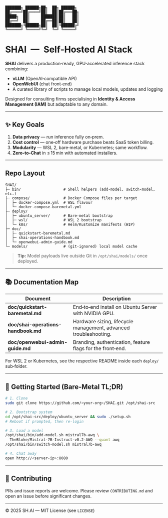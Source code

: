 ```
███████╗ ██████╗██╗  ██╗ ██████╗ 
██╔════╝██╔════╝██║  ██║██╔═══██╗
█████╗  ██║     ███████║██║   ██║
██╔══╝  ██║     ██╔══██║██║   ██║
███████╗╚██████╗██║  ██║╚██████╔╝
╚══════╝ ╚═════╝╚═╝  ╚═╝ ╚═════╝ 
```

# SHAI  —  Self‑Hosted AI Stack

**SHAI** delivers a production‑ready, GPU‑accelerated inference stack combining:

* **vLLM** (OpenAI‑compatible API)
* **OpenWebUI** (chat front‑end)
* A curated library of scripts to manage local models, updates and logging

Designed for consulting firms specialising in **Identity & Access Management (IAM)** but adaptable to any domain.

---

## ✨ Key Goals

1. **Data privacy** — run inference fully on‑prem.
2. **Cost control** — one‑off hardware purchase beats SaaS token billing.
3. **Modularity** — WSL 2, bare‑metal, or Kubernetes; same workflow.
4. **Zero‑to‑Chat** in ≤ 15 min with automated installers.

---

## Repo Layout

```
SHAI/
├─ bin/                   # Shell helpers (add‑model, switch‑model, etc.)
├─ compose/               # Docker Compose files per target
│  ├─ docker-compose.yml  # WSL flavour
│  └─ docker-compose-baremetal.yml
├─ deploy/
│  ├─ ubuntu_server/      # Bare‑metal bootstrap
│  ├─ wsl/                # WSL 2 bootstrap
│  └─ k8s/                # Helm/Kustomize manifests (WIP)
├─ doc/
│  ├─ quickstart-baremetal.md
│  ├─ shai-operations-handbook.md
│  └─ openwebui-admin-guide.md
└─ models/                # (git‑ignored) local model cache
```

> **Tip:** Model payloads live outside Git in `/opt/shai/models/` once deployed.

---

## 📚 Documentation Map

| Document                            | Description                                                      |
| ----------------------------------- | ---------------------------------------------------------------- |
| **doc/quickstart-baremetal.md**     | End‑to‑end install on Ubuntu Server with NVIDIA GPU.             |
| **doc/shai-operations-handbook.md** | Hardware sizing, lifecycle management, advanced troubleshooting. |
| **doc/openwebui-admin-guide.md**    | Branding, authentication, feature flags for the front‑end.       |

For WSL 2 or Kubernetes, see the respective README inside each `deploy/` sub‑folder.

---

## 🚀 Getting Started (Bare‑Metal TL;DR)

```bash
# 1. Clone
sudo git clone https://github.com/<your-org>/SHAI.git /opt/shai-src

# 2. Bootstrap system
cd /opt/shai-src/deploy/ubuntu_server && sudo ./setup.sh
# Reboot if prompted, then re‑login

# 3. Load a model
/opt/shai/bin/add-model.sh mistral7b-awq \
  TheBloke/Mistral-7B-Instruct-v0.2-AWQ --quant awq
/opt/shai/bin/switch-model.sh mistral7b-awq

# 4. Chat away
open http://<server-ip>:8080
```

---

## 🤝 Contributing

PRs and issue reports are welcome. Please review `CONTRIBUTING.md` and open an issue before significant changes.

---

© 2025 SH.AI — MIT License (see `LICENSE`)
